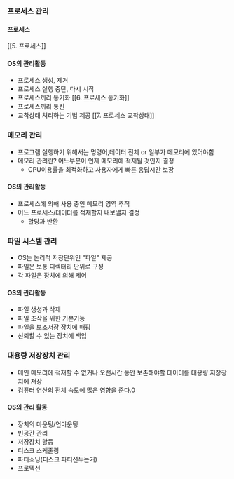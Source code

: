 ### 프로세스 관리
#### 프로세스
[[5. 프로세스]]
#### OS의 관리활동
- 프로세스 생성, 제거
- 프로세스 실행 중단, 다시 시작
- 프로세스끼리 동기화 [[6. 프로세스 동기화]]
- 프로세스끼리 통신
- 교착상태 처리하는 기법 제공 [[7. 프로세스 교착상태]]

### 메모리 관리
- 프로그램 실행하기 위해서는 명령어,데이터 전체 or 일부가 메모리에 있어야함
- 메모리 관리란? 어느부분이 언제 메모리에 적재될 것인지 결정
	- CPU이용률을 최적화하고 사용자에게 빠른 응답시간 보장
#### OS의 관리활동
- 프로세스에 의해 사용 중인 메모리 영역 추적
- 어느 프로세스/데이터를 적재할지 내보낼지 결정
	- 할당과 반환

### 파일 시스템 관리
- OS는 논리적 저장단위인 "파일" 제공
- 파일은 보통 디렉터리 단위로 구성
- 각 파일은 장치에 의해 제어
#### OS의 관리활동
- 파일 생성과 삭제
- 파일 조작을 위한 기본기능
- 파일을 보조저장 장치에 매핑
- 신뢰할 수 있는 장치에 백업

### 대용량 저장장치 관리
- 메인 메모리에 적재할 수 없거나 오랜시간 동안 보존해야할 데이터를 대용량 저장장치에 저장
- 컴퓨터 연산의 전체 속도에 많은 영향을 준다.0
#### OS의 관리 활동
- 장치의 마운팅/언마운팅
- 빈공간 관리
- 저장장치 할등
- 디스크 스케줄링
- 파티쇼닝(디스크 파티션두는거)
- 프로텍션